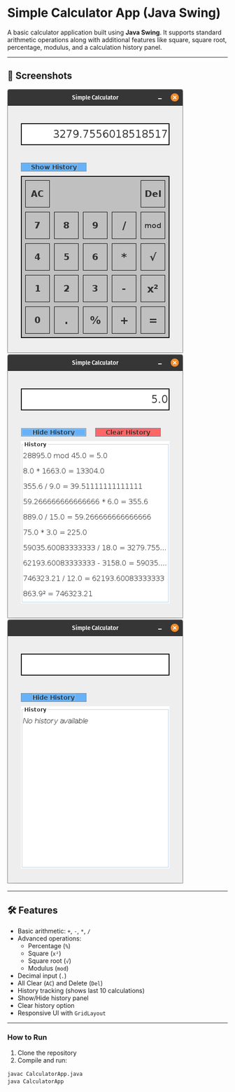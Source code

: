 # Simple Calculator App (Java Swing)

A basic calculator application built using **Java Swing**. It supports standard arithmetic operations along with additional features like square, square root, percentage, modulus, and a calculation history panel.

---

## 📸 Screenshots

![Calc number panel](screenshot/img1.png)
![Calc history pannel](screenshot/img2.png)
![Calc history panel with empty history](screenshot/img3.png)


---

## 🛠️ Features

- Basic arithmetic: `+`, `-`, `*`, `/`
- Advanced operations:
  - Percentage (`%`)
  - Square (`x²`)
  - Square root (`√`)
  - Modulus (`mod`)
- Decimal input (`.`)
- All Clear (`AC`) and Delete (`Del`)
- History tracking (shows last 10 calculations)
- Show/Hide history panel
- Clear history option
- Responsive UI with `GridLayout`

---



### How to Run

1. Clone the repository
2. Compile and run:

```bash
javac CalculatorApp.java
java CalculatorApp
